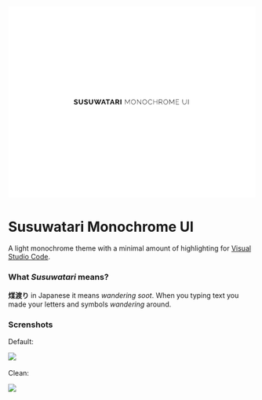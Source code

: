 ![](https://github.com/0xk175un3/susuwatari/blob/master/assets/susuwatari%20monochrome%20ui.png?raw=true)

# Susuwatari Monochrome UI
A light monochrome theme with a minimal amount of highlighting for [Visual Studio Code](http://code.visualstudio.com).

### What *Susuwatari* means?
**煤渡り** in Japanese it means *wandering soot*.
When you typing text you made your letters and symbols *wandering* around.

### Screnshots
Default:

![](https://github.com/0xk175un3/susuwatari/blob/master/assets/vscode_default.png?raw=true)

Clean:

![](https://github.com/0xk175un3/susuwatari/blob/master/assets/vscode_clean.png?raw=true)
